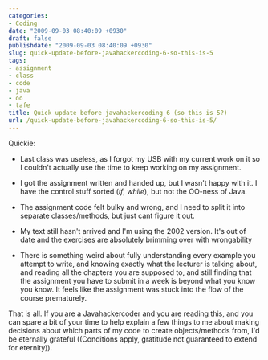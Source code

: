```yaml
---
categories:
- Coding
date: "2009-09-03 08:40:09 +0930"
draft: false
publishdate: "2009-09-03 08:40:09 +0930"
slug: quick-update-before-javahackercoding-6-so-this-is-5
tags:
- assignment
- class
- code
- java
- oo
- tafe
title: Quick update before javahackercoding 6 (so this is 5?)
url: /quick-update-before-javahackercoding-6-so-this-is-5/
---
```

Quickie:

-   Last class was useless, as I forgot my USB with my current work on
    it so I couldn't actually use the time to keep working on
    my assignment.

-   I got the assignment written and handed up, but I wasn't happy
    with it. I have the control stuff sorted (*if*, *while*), but not
    the OO-ness of Java.

-   The assignment code felt bulky and wrong, and I need to split it
    into separate classes/methods, but just cant figure it out.

-   My text still hasn't arrived and I'm using the 2002 version. It's
    out of date and the exercises are absolutely brimming over with
    wrongability

-   There is something weird about fully understanding every example you
    attempt to write, and knowing exactly what the lecturer is talking
    about, and reading all the chapters you are supposed to, and still
    finding that the assignment you have to submit in a week is beyond
    what you know you know. It feels like the assignment was stuck into
    the flow of the course prematurely.

That is all. If you are a Javahackercoder and you are reading this, and
you can spare a bit of your time to help explain a few things to me
about making decisions about which parts of my code to create
objects/methods from, I'd be eternally grateful ((Conditions apply,
gratitude not guaranteed to extend for eternity)).